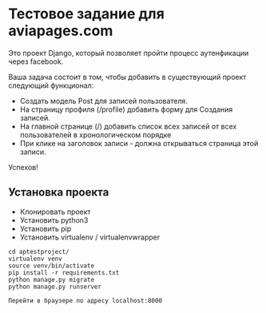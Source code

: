# Тестовое задание для aviapages.com

Это проект Django, который позволяет пройти процесс аутенфикации через facebook.

Ваша задача состоит в том, чтобы добавить в существующий проект следующий функционал:

* Создать модель Post для записей пользователя.
* На страницу профиля (/profile) добавить форму для Создания записей.
* На главной странице (/) добавить список всех записей от всех пользователей в хронологическом порядке
* При клике на заголовок записи - должна открываться страница этой записи.

Успехов!


## Установка проекта

* Клонировать проект 
* Установить python3
* Установить pip
* Установить virtualenv / virtualenvwrapper

```
cd aptestproject/
virtualenv venv
source venv/bin/activate
pip install -r requirements.txt
python manage.py migrate
python manage.py runserver

Перейти в браузере по адресу localhost:8000
```
